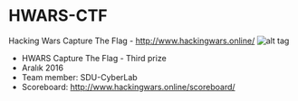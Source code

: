 # HWARS-CTF
Hacking Wars Capture The Flag - http://www.hackingwars.online/
![alt tag](http://www.hackingwars.online/assets/images/index_hwctf.gif)
* HWARS Capture The Flag - Third prize
* Aralık 2016
* Team member: SDU-CyberLab
* Scoreboard: http://www.hackingwars.online/scoreboard/
